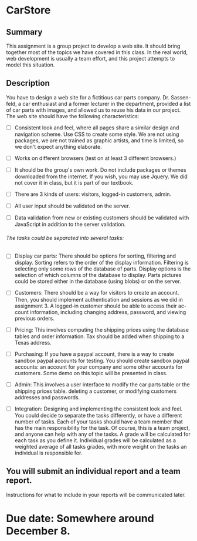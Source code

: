 # CarStore #

## Summary ##
This assignment is a group project to develop a web site. It should bring
together most of the topics we have covered in this class. In the real world,
web development is usually a team effort, and this project attempts to model
this situation.

## Description ##
You have to design a web site for a fictitious car parts company. Dr. Sassen-
feld, a car enthusiast and a former lecturer in the department, provided a
list of car parts with images, and allowed us to reuse his data in our project.
The web site should have the following characteristics:

- [ ] Consistent look and feel, where all pages share a similar design and
navigation scheme. Use CSS to create some style. We are not using
packages, we are not trained as graphic artists, and time is limited, so
we don't expect anything elaborate.

- [ ] Works on different browsers (test on at least 3 different browsers.)

- [ ] It should be the group's own work. Do not include packages or themes
downloaded from the internet. If you wish, you may use Jquery. We
did not cover it in class, but it is part of our textbook.

- [ ] There are 3 kinds of users: visitors, logged-in customers, admin.

- [ ] All user input should be validated on the server.

- [ ] Data validation from new or existing customers should be validated
with JavaScript in addition to the server validation.

###### The tasks could be separated into several tasks: ######

- [ ] Display car parts: There should be options for sorting, filtering and
display. Sorting refers to the order of the display information. Filtering
is selecting only some rows of the database of parts. Display options
is the selection of which columns of the database to display. Parts
pictures could be stored either in the database (using blobs) or on the
server.

- [ ] Customers: There should be a way for visitors to create an account.
Then, you should implement authentication and sessions as we did in
assignment 3. A logged-in customer should be able to access their ac-
count information, including changing address, password, and viewing
previous orders.

- [ ] Pricing: This involves computing the shipping prices using the database
tables and order information. Tax should be added when shipping to
a Texas address.

- [ ] Purchasing: If you have a paypal account, there is a way to create
sandbox paypal accounts for testing. You should create sandbox paypal
accounts: an account for your company and some other accounts for
customers. Some demo on this topic will be presented in class.

- [ ] Admin: This involves a user interface to modify the car parts table or
the shipping prices table. deleting a customer, or modifying customers
addresses and passwords.

- [ ] Integration: Designing and implementing the consistent look and feel.
You could decide to separate the tasks differently, or have a different number
of tasks. Each of your tasks should have a team member that has the main
responsibility for the task. Of course, this is a team project, and anyone can
help with any of the tasks. A grade will be calculated for each task as you
define it. Individual grades will be calculated as a weighted average of all
tasks grades, with more weight on the tasks an individual is responsible for.


## You will submit an individual report and a team report. ## 
Instructions for what to include in your reports will be communicated later.

# Due date: Somewhere around December 8. # 

